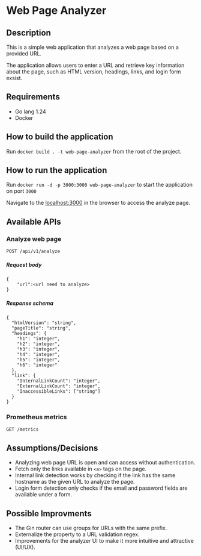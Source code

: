 # Web Page Analyzer

## Description

This is a simple web application that analyzes a web page based on a provided URL.

The application allows users to enter a URL and retrieve key information about the page, such as HTML version, headings, links, and login form exsist.

## Requirements
* Go lang 1.24
* Docker


## How to build the application

Run `docker build . -t web-page-analyzer` from the root of the project.

## How to run the application

Run `docker run -d -p 3000:3000 web-page-analyzer` to start the application on port `3000`

Navigate to the [localhost:3000](localhost:3000) in the browser to access the analyze page.


## Available APIs

### Analyze web page
`POST /api/v1/analyze`

##### Request body
```
{
    "url":<url need to analyze>
}
```
##### Response schema
```
{
  "htmlVersion": "string",
  "pageTitle": "string",
  "headings": {
    "h1": "integer",
    "h2": "integer",
    "h3": "integer",
    "h4": "integer",
    "h5": "integer",
    "h6": "integer"
  },
  "link": {
    "InternalLinkCount": "integer",
    "ExternalLinkCount": "integer",
    "InaccessibleLinks": ["string"]
  }
}
```

### Prometheus metrics
`GET /metrics`


## Assumptions/Decisions
* Analyzing web page URL is open and can access without authentication.
* Fetch only the links available in `<a>` tags on the page.
* Internal link detection works by checking if the link has the same hostname as the given URL to analyze the page.
* Login form detection only checks if the email and password fields are available under a form.

## Possible Improvments
* The Gin router can use groups for URLs with the same prefix.
* Externalize the property to a URL validation regex.
* Improvements for the analyzer UI to make it more intuitive and attractive (UI/UX).

